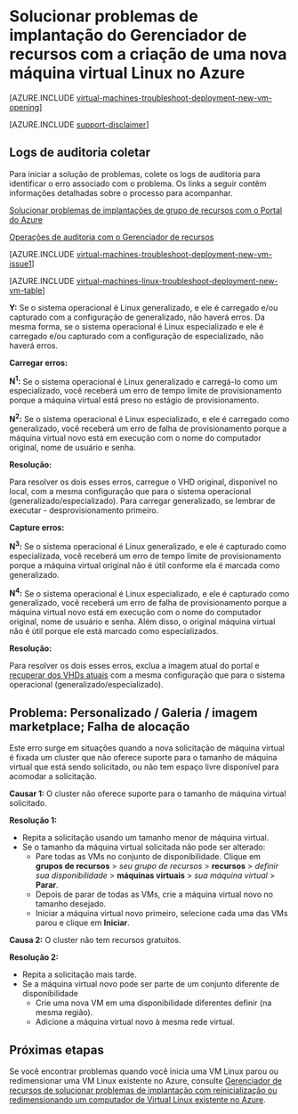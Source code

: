 <properties
   pageTitle="Solucionar problemas de implantação de Linux VM-RM | Microsoft Azure"
   description="Solucionar problemas de implantação do Gerenciador de recursos quando você cria uma nova máquina virtual Linux no Azure"
   services="virtual-machines-linux, azure-resource-manager"
   documentationCenter=""
   authors="JiangChen79"
   manager="felixwu"
   editor=""
   tags="top-support-issue, azure-resource-manager"/>

<tags
  ms.service="virtual-machines-linux"
  ms.workload="na"
  ms.tgt_pltfrm="vm-linux"
  ms.devlang="na"
  ms.topic="article"
  ms.date="09/09/2016"
  ms.author="cjiang"/>

# <a name="troubleshoot-resource-manager-deployment-issues-with-creating-a-new-linux-virtual-machine-in-azure"></a>Solucionar problemas de implantação do Gerenciador de recursos com a criação de uma nova máquina virtual Linux no Azure

[AZURE.INCLUDE [virtual-machines-troubleshoot-deployment-new-vm-opening](../../includes/virtual-machines-troubleshoot-deployment-new-vm-opening-include.md)]

[AZURE.INCLUDE [support-disclaimer](../../includes/support-disclaimer.md)]

## <a name="collect-audit-logs"></a>Logs de auditoria coletar

Para iniciar a solução de problemas, colete os logs de auditoria para identificar o erro associado com o problema. Os links a seguir contêm informações detalhadas sobre o processo para acompanhar.

[Solucionar problemas de implantações de grupo de recursos com o Portal do Azure](../resource-manager-troubleshoot-deployments-portal.md)

[Operações de auditoria com o Gerenciador de recursos](../resource-group-audit.md)

[AZURE.INCLUDE [virtual-machines-troubleshoot-deployment-new-vm-issue1](../../includes/virtual-machines-troubleshoot-deployment-new-vm-issue1-include.md)]

[AZURE.INCLUDE [virtual-machines-linux-troubleshoot-deployment-new-vm-table](../../includes/virtual-machines-linux-troubleshoot-deployment-new-vm-table.md)]

**Y:** Se o sistema operacional é Linux generalizado, e ele é carregado e/ou capturado com a configuração de generalizado, não haverá erros. Da mesma forma, se o sistema operacional é Linux especializado e ele é carregado e/ou capturado com a configuração de especializado, não haverá erros.

**Carregar erros:**

**N<sup>1</sup>:** Se o sistema operacional é Linux generalizado e carregá-lo como um especializado, você receberá um erro de tempo limite de provisionamento porque a máquina virtual está preso no estágio de provisionamento.

**N<sup>2</sup>:** Se o sistema operacional é Linux especializado, e ele é carregado como generalizado, você receberá um erro de falha de provisionamento porque a máquina virtual novo está em execução com o nome do computador original, nome de usuário e senha.

**Resolução:**

Para resolver os dois esses erros, carregue o VHD original, disponível no local, com a mesma configuração que para o sistema operacional (generalizado/especializado). Para carregar generalizado, se lembrar de executar - desprovisionamento primeiro.

**Capture erros:**

**N<sup>3</sup>:** Se o sistema operacional é Linux generalizado, e ele é capturado como especializada, você receberá um erro de tempo limite de provisionamento porque a máquina virtual original não é útil conforme ela é marcada como generalizado.

**N<sup>4</sup>:** Se o sistema operacional é Linux especializado, e ele é capturado como generalizado, você receberá um erro de falha de provisionamento porque a máquina virtual novo está em execução com o nome do computador original, nome de usuário e senha. Além disso, o original máquina virtual não é útil porque ele está marcado como especializados.

**Resolução:**

Para resolver os dois esses erros, exclua a imagem atual do portal e [recuperar dos VHDs atuais](virtual-machines-linux-capture-image.md) com a mesma configuração que para o sistema operacional (generalizado/especializado).

## <a name="issue-custom-gallery-marketplace-image-allocation-failure"></a>Problema: Personalizado / Galeria / imagem marketplace; Falha de alocação
Este erro surge em situações quando a nova solicitação de máquina virtual é fixada um cluster que não oferece suporte para o tamanho de máquina virtual que está sendo solicitado, ou não tem espaço livre disponível para acomodar a solicitação.

**Causar 1:** O cluster não oferece suporte para o tamanho de máquina virtual solicitado.

**Resolução 1:**

- Repita a solicitação usando um tamanho menor de máquina virtual.
- Se o tamanho da máquina virtual solicitada não pode ser alterado:
  - Pare todas as VMs no conjunto de disponibilidade.
  Clique em **grupos de recursos** > *seu grupo de recursos* > **recursos** > *definir sua disponibilidade* > **máquinas virtuais** > *sua máquina virtual* > **Parar**.
  - Depois de parar de todas as VMs, crie a máquina virtual novo no tamanho desejado.
  - Iniciar a máquina virtual novo primeiro, selecione cada uma das VMs parou e clique em **Iniciar**.

**Causa 2:** O cluster não tem recursos gratuitos.

**Resolução 2:**

- Repita a solicitação mais tarde.
- Se a máquina virtual novo pode ser parte de um conjunto diferente de disponibilidade
  - Crie uma nova VM em uma disponibilidade diferentes definir (na mesma região).
  - Adicione a máquina virtual novo à mesma rede virtual.

## <a name="next-steps"></a>Próximas etapas
Se você encontrar problemas quando você inicia uma VM Linux parou ou redimensionar uma VM Linux existente no Azure, consulte [Gerenciador de recursos de solucionar problemas de implantação com reinicialização ou redimensionando um computador de Virtual Linux existente no Azure](virtual-machines-linux-restart-resize-error-troubleshooting.md).
